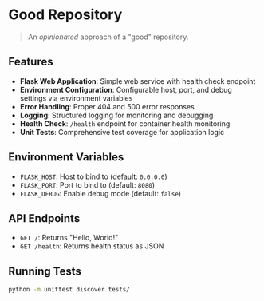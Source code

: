 # Good Repository

> An _opinionated_ approach of a "good" repository.

## Features

- **Flask Web Application**: Simple web service with health check endpoint
- **Environment Configuration**: Configurable host, port, and debug settings via environment variables
- **Error Handling**: Proper 404 and 500 error responses
- **Logging**: Structured logging for monitoring and debugging
- **Health Check**: `/health` endpoint for container health monitoring
- **Unit Tests**: Comprehensive test coverage for application logic

## Environment Variables

- `FLASK_HOST`: Host to bind to (default: `0.0.0.0`)
- `FLASK_PORT`: Port to bind to (default: `8080`)
- `FLASK_DEBUG`: Enable debug mode (default: `false`)

## API Endpoints

- `GET /`: Returns "Hello, World!"
- `GET /health`: Returns health status as JSON

## Running Tests

```bash
python -m unittest discover tests/
```
